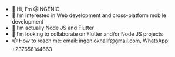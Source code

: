 - 👋 Hi, I’m @INGENIO
- 👀 I’m interested in Web development and cross-platform mobile development
- 🌱 I’m actually Node JS and Flutter
- 💞️ I’m looking to collaborate on Flutter and/or Node JS projects
- 📫 How to reach me: email: ingeniokhalif@gmail.com, WhatsApp: +237656144663

<!---
INGENIO-237/INGENIO-237 is a ✨ special ✨ repository because its `README.md` (this file) appears on your GitHub profile.
You can click the Preview link to take a look at your changes.
--->
